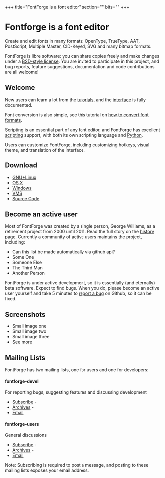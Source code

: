 +++
title="FontForge is a font editor"
section=""
bits=""
+++

Fontforge is a font editor
===========================

Create and edit fonts in many formats: OpenType, TrueType, AAT, PostScript,
Multiple Master, CID-Keyed, SVG and many bitmap formats.

FontForge is libre software: you can share copies freely and make changes
under a [BSD-style license](/about/project/license.html). You are invited to
participate in this project, and bug reports, feature suggestions,
documentation and code contributions are all welcome!

Welcome
--------------

New users can learn a lot from the [tutorials](/tutorial), and the
[interface](/documentation/interface/) is fully documented.

Font conversion is also simple, see this tutorial on [how to convert font
formats](/tutorial/convert.html).

Scripting is an essential part of any font editor, and FontForge has excellent
[scripting](/documentation/scripting/) support, with both its own scripting
language and [Python](/documentation/scripting/python.html).

Users can customize FontForge, including customizing hotkeys, visual theme,
and translation of the interface.

Download
-------------

- [GNU+Linux](nix-install.html)
- [OS X](mac-install.html)
- [Windows](ms-install.html)
- [VMS](vms-install.html)
- [Source Code](source-build.html)


Become an active user
----------------------

Most of FontForge was created by a single person, George Williams, as a
retirement project from 2000 until 2011. Read the full story on the
[history](/about/history.html) page. Currently a community of active users
maintains the project, including:

- Can this list be made automatically via github api?
- Some One
- Someone Else
- The Third Man
- Another Person

FontForge is under active development, so it is essentially (and eternally)
beta software. Expect to find bugs. When you do, please become an active user
yourself and take 5 minutes to [report a bug](bugs.html) on Github, so it can
be fixed.

Screenshots
-------------

- Small image one
- Small image two
- Small image three
- See more

Mailing Lists
-------------

FontForge has two mailing lists, one for users and one for developers:

#### fontforge-devel

For reporting bugs, suggesting features and discussing development

- [Subscribe](http://sourceforge.net/mailarchive/forum.php?forum=fontforge-devel) -
- [Archives](http://old.nabble.com/Fontforge---Dev-f1094.html) -
- [Email](mailto:fontforge-devel@lists.sourceforge.net)  

#### fontforge-users

General discussions 

- [Subscribe](http://lists.sourceforge.net/lists/listinfo/fontforge-users) -
- [Archives](http://old.nabble.com/Fontforge---User-f1095.html) -
- [Email](mailto:fontforge-users@lists.sourceforge.net)  

Note: Subscribing is required to post a message, and posting to these mailing
lists exposes your email address.
